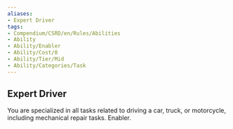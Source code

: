 ```yaml
---
aliases:
- Expert Driver
tags:
- Compendium/CSRD/en/Rules/Abilities
- Ability
- Ability/Enabler
- Ability/Cost/0
- Ability/Tier/Mid
- Ability/Categories/Task
---
```


  
## Expert Driver  
You are specialized in all tasks related to driving a car, truck, or motorcycle, including mechanical repair tasks. Enabler.